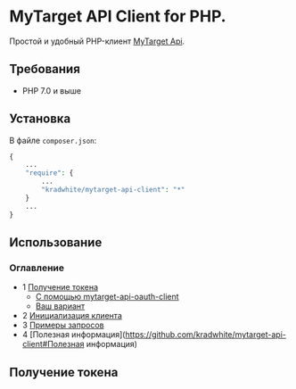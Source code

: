 MyTarget API Client for PHP.
==============================

Простой и удобный PHP-клиент [MyTarget Api](https://target.my.com/adv/api-marketing/).

## Требования
 * PHP 7.0 и выше
 
## Установка  
В файле `composer.json`:
```php
{
    ...
    "require": {
        ...
        "kradwhite/mytarget-api-client": "*"
    }
    ...
}
```

## Использование
### Оглавление
- 1 [Получение токена](https://github.com/kradwhite/mytarget-api-client#Получение-токена)
    + [С помощью mytarget-api-oauth-client](https://github.com/kradwhite/mytarget-api-client#C-помощью-mytarget-api-oauth-client)
    + [Ваш вариант](https://github.com/kradwhite/mytarget-api-client#Ваш-вариант)
- 2 [Инициализация клиента](https://github.com/kradwhite/mytarget-api-client#Инициализация-клиента)
- 3 [Примеры запросов](https://github.com/kradwhite/mytarget-api-client#Примеры-запросов)
- 4 [Полезная информация](https://github.com/kradwhite/mytarget-api-client#Полезная информация)

## Получение токена
